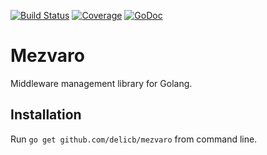 [![Build Status](https://travis-ci.org/delicb/mezvaro.svg?branch=master)](https://travis-ci.org/delicb/mezvaro)
[![Coverage](http://gocover.io/_badge/github.com/delicb/mezvaro)](http://gocover.io/github.com/delicb/mezvaro)
[![GoDoc](http://godoc.org/github.com/delicb/mezvaro?status.png)](http://godoc.org/github.com/delicb/mezvaro)
# Mezvaro
Middleware management library for Golang.

## Installation
Run `go get github.com/delicb/mezvaro` from command line.
